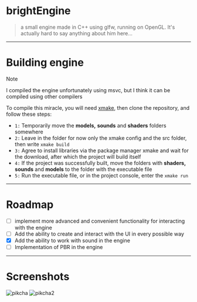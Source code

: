 # brightEngine
> a small engine made in C++ using glfw, running on OpenGL. It's actually hard to say anything about him here...
------------------
# Building engine
> [!NOTE]
> I compiled the engine unfortunately using msvc, but I think it can be compiled using other compilers

To compile this miracle, you will need [xmake](https://xmake.io/), then clone the repository, and follow these steps:
- `1:` Temporarily move the **models,** **sounds** and **shaders** folders somewhere
- `2:` Leave in the folder for now only the xmake config and the src folder, then write `xmake build`
- `3:` Agree to install libraries via the package manager xmake and wait for the download, after which the project will build itself
- `4:` If the project was successfully built, move the folders with **shaders,** **sounds** and **models** to the folder with the executable file
- `5:` Run the executable file, or in the project console, enter the `xmake run`
------------------
# Roadmap
- [ ] implement more advanced and convenient functionality for interacting with the engine
- [ ] Add the ability to create and interact with the UI in every possible way
- [X] Add the ability to work with sound in the engine
- [ ] Implementation of PBR in the engine
------------------
# Screenshots

![pikcha](https://i.ibb.co/wrNQ3dsd/2025-08-27-055735.png)
![pikcha2](https://i.ibb.co/ZpXxHhBc/image.png)
